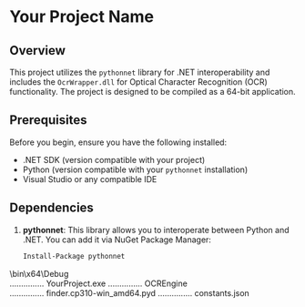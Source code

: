 # Your Project Name

## Overview
This project utilizes the `pythonnet` library for .NET interoperability and includes the `OcrWrapper.dll` for Optical Character Recognition (OCR) functionality. The project is designed to be compiled as a 64-bit application.

## Prerequisites
Before you begin, ensure you have the following installed:

- .NET SDK (version compatible with your project)
- Python (version compatible with your `pythonnet` installation)
- Visual Studio or any compatible IDE

## Dependencies
1. **pythonnet**: This library allows you to interoperate between Python and .NET. You can add it via NuGet Package Manager:
   ```bash
   Install-Package pythonnet


\bin\x64\Debug\
............... YourProject.exe
............... OCREngine\
............... finder.cp310-win_amd64.pyd
............... constants.json